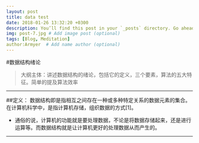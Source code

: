 ```yaml
---
layout: post
title: data test
date: 2018-01-26 13:32:20 +0300
description: You’ll find this post in your `_posts` directory. Go ahead and edit it and re-build the site to see your changes. # Add post description (optional)
img: post-7.jpg # Add image post (optional)
tags: [Blog, Meditation]
author:Armyer  # Add name author (optional)
---
```



#数据结构绪论

> 大纲主体：讲述数据结构的绪论，包括它的定义，三个要素，算法的五大特征。简单的提及算法效率


----------


##定义：
数据结构即是指相互之间存在一种或多种特定关系的数据元素的集合。在计算机科学中，是指计算机存储，组织数据的方式[1]。

- 通俗的说，计算机的功能就是要处理数据，不论是将数据存储起来，还是进行运算等。而数据结构就是让计算机更好的处理数据从而产生的。


----------
